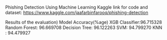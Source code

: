 Phishing Detection Using Machine Learning
Kaggle link for code and dataset: https://www.kaggle.com/jaafarbinfarooq/phishing-detection


Results of the evaluation)
Model Accuracy(%age)
XGB Classifier:96.715328
Random Forest: 96.669708
Decision Tree: 96.122263
SVM: 94.799270
KNN : 94.479927

